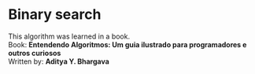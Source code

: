 # Binary search  
This algorithm was learned in a book.  
Book: **Entendendo Algoritmos: Um guia ilustrado para programadores e outros curiosos**  
Written by: **Aditya Y. Bhargava**  
